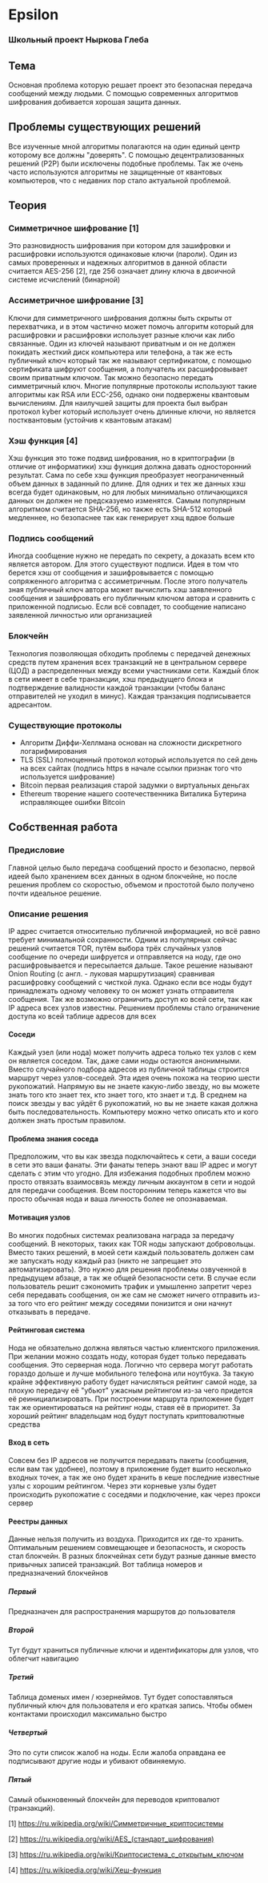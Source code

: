 # Epsilon

### Школьный проект Ныркова Глеба

## Тема

Основная проблема которую решает проект это безопасная передача сообщений между людьми. С помощью современных алгоритмов шифрования добивается хорошая защита данных.

## Проблемы существующих решений

Все изученные мной алгоритмы полагаются на один единый центр которому все должны "доверять". С помощью децентрализованных решений (P2P) были исключены подобные проблемы. Так же очень часто используются алгоритмы не защищенные от квантовых компьютеров, что с недавних пор стало актуальной проблемой.

## Теория

### Симметричное шифрование [1]

Это разновидность шифрования при котором для зашифровки и расшифровки используются одинаковые ключи (пароли). Один из самых проверенных и надежных алгоритмов в данной области считается AES-256 [2], где 256 означает длину ключа в двоичной системе исчислений (бинарной)

### Ассиметричное шифрование [3]

Ключи для симметричного шифрования должны быть скрыты от перехватчика, и в этом частично может помочь алгоритм который для расшифровки и расшифровки использует разные ключи как либо связанные. Один из ключей называют приватным и он не должен покидать жесткий диск компьютера или телефона, а так же есть публичный ключ который так же называют сертификатом, с помощью сертификата шифруют сообщения, а получатель их расшифровывает своим приватным ключом. Так можно безопасно передать симметричный ключ. Многие популярные протоколы используют такие алгоритмы как RSA или ECC-256, однако они подвержены квантовым вычислениям. Для наилучшей защиты для проекта был выбран протокол kyber который использует очень длинные ключи, но является постквантовым (устойчив к квантовым атакам)

### Хэш функция [4]
Хэш функция это тоже подвид шифрования, но в криптографии (в отличие от информатики) хэш функция должна давать односторонний результат. Сама по себе хэш функция преобразует неограниченный объем данных в заданный по длине. Для одних и тех же данных хэш всегда будет одинаковым, но для любых минимально отличающихся данных он должен не предсказуемо изменятся. Самым популярным алгоритмом считается SHA-256, но также есть SHA-512 который медленнее, но безопаснее так как генерирует хэщ вдвое больше

### Подпись сообщений
Иногда сообщение нужно не передать по секрету, а доказать всем кто является автором. Для этого существуют подписи. Идея в том что берется хэш от сообщения и зашифровывается с помощью сопряженного алгоритма с ассиметричным. После этого получатель зная публичный ключ автора может вычислить хэш заявленного сообщения и зашифровать его публичным ключом автора и сравнить с приложенной подписью. Если всё совпадет, то сообщение написано заявленной личностью или организацией

### Блокчейн
Технология позволяющая обходить проблемы с передачей денежных средств путем хранения всех транзакций не в центральном сервере (ЦОД) а распределенных между всеми участниками сети. Каждый блок в сети имеет в себе транзакции, хэш предыдущего блока и подтверждение валидности каждой транзакции (чтобы баланс отправителей не уходил в минус). Каждая транзакция подписывается адресантом.

### Существующие протоколы
* Алгоритм Диффи-Хеллмана основан на сложности дискретного логарифмирования
* TLS (SSL) полноценный протокол который используется по сей день на всех сайтах (подпись https в начале ссылки признак того что используется шифрование)
* Bitcoin первая реализация старой задумки о виртуальных деньгах
* Ethereum творение нашего соотечественника Виталика Бутерина исправляющее ошибки Bitcoin

## Собственная работа

### Предисловие
Главной целью было передача сообщений просто и безопасно, первой идеей было хранением всех данных в одном блокчейне, но после решения проблем со скоростью, объемом и простотой было получено почти идеальное решение.

### Описание решения
IP адрес считается относительно публичной информацией, но всё равно требует минимальной сохранности. Одним из популярных сейчас решений считается TOR, путём выбора трёх случайных узлов сообщение по очереди шифруется и отправляется на ноду, где оно расшифровывается и пересылается дальше. Такое решение называют Onion Routing (с англ. - луковая маршрутизация) сравнивая расшифровку сообщений с чисткой лука. Однако если все ноды будут принадлежать одному человеку то он может узнать отправителя сообщения. Так же возможно ограничить доступ ко всей сети, так как IP адреса всех узлов известны. Решением проблемы стало ограничение доступа ко всей таблице адресов для всех

#### Соседи
Каждый узел (или нода) может получить адреса только тех узлов с кем он является соседом. Так, даже сами ноды остаются анонимными. Вместо случайного подбора адресов из публичной таблицы строится маршрут через узлов-соседей. Эта идея очень похожа на теорию шести рукопожатий. Напрямую вы не знаете какую-либо звезду, но вы можете знать того кто знает тех, кто знает того, кто знает и т.д. В среднем на поиск звезды у вас уйдёт 6 рукопожатий, но вы не знаете какая должна быть последовательность. Компьютеру можно четко описать кто и кого должен знать простым правилом.

#### Проблема знания соседа
Предположим, что вы как звезда подключайтесь к сети, а ваши соседи в сети это ваши фанаты. Эти фанаты теперь знают ваш IP адрес и могут сделать с этим что угодно. Для избежания подобных проблем можно просто отвязать взаимосвязь между личным аккаунтом в сети и нодой для передачи сообщения. Всем посторонним теперь кажется что вы просто обычная нода и ваша личность более не опознаваемая.

#### Мотивация узлов
Во многих подобных системах реализована награда за передачу сообщений. В некоторых, таких как TOR ноды запускают добровольцы. Вместо таких решений, в моей сети каждый пользователь должен сам же запускать ноду каждый раз (никто не запрещает это автоматизировать). Это нужно для решения проблемы озвученной в предыдущем абзаце, а так же общей безопасности сети. В случае если пользователь решит сэкономить трафик и умышленно запретит через себя передавать сообщения, он же сам не сможет ничего отправить из-за того что его рейтинг между соседями понизится и они начнут отказывать в передаче.

#### Рейтинговая система
Нода не обязательно должна являться частью клиентского приложения. При желании можно создать ноду, которая будет только передавать сообщения. Это серверная нода. Логично что сервера могут работать гораздо дольше и лучше мобильного телефона или ноутбука. За такую крайне эффективную работу будет начисляться рейтинг самой ноде, за плохую передачу её "убьют" ужасным рейтингом из-за чего придется её реинициализировать. При построении маршрута приложение будет так же ориентироваться на рейтинг ноды, ставя её в приоритет. За хороший рейтинг владельцам нод будут поступать криптовалютные средства

#### Вход в сеть
Совсем без IP адресов не получится передавать пакеты (сообщения, если вам так удобнее), поэтому в приложение будет вшито несколько входных точек, а так же оно будет хранить в кеше последние известные узлы с хорошим рейтингом. Через эти корневые узлы будет происходить рукопожатие с соседями и подключение, как через прокси сервер

#### Реестры данных
Данные нельзя получить из воздуха. Приходится их где-то хранить. Оптимальным решением совмещающее и безопасность, и скорость стал блокчейн. В разных блокчейнах сети будут разные данные вместо привычных записей транзакций. Вот таблица номеров и предназначений блокчейнов 
##### Первый
Предназначен для распространения маршрутов до пользователя
##### Второй
Тут будут храниться публичные ключи и идентификаторы для узлов, что облегчит навигацию
##### Третий
Таблица доменых имен / юзернеймов. Тут будет сопоставляться публичный ключ для пользователя и его краткая 
запись. Чтобы обмен контактами происходил максимально быстро
##### Четвертый
Это по сути список жалоб на ноды. Если жалоба оправдана ее подписывают другие ноды и убивают обвиняемую.
##### Пятый
Самый обыкновенный блокчейн для переводов криптовалют (транзакций).





[1] https://ru.wikipedia.org/wiki/Симметричные_криптосистемы

[2] https://ru.wikipedia.org/wiki/AES_(стандарт_шифрования)

[3] https://ru.wikipedia.org/wiki/Криптосистема_с_открытым_ключом

[4] https://ru.wikipedia.org/wiki/Хеш-функция